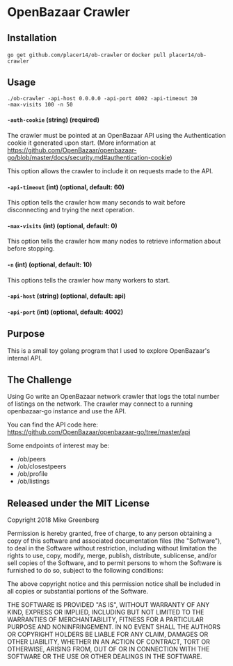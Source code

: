 # OpenBazaar Crawler

## Installation

`go get github.com/placer14/ob-crawler` or `docker pull placer14/ob-crawler`

## Usage

```
./ob-crawler -api-host 0.0.0.0 -api-port 4002 -api-timeout 30
-max-visits 100 -n 50
```

#### `-auth-cookie` (__string__) (__required__)

The crawler must be pointed at an OpenBazaar API using the
Authentication cookie it generated upon start. (More information at
https://github.com/OpenBazaar/openbazaar-go/blob/master/docs/security.md#authentication-cookie)

This option allows the crawler to include it on requests made to the API.

#### `-api-timeout` (__int__) (__optional__, __default: 60__)

This option tells the crawler how many seconds to wait before disconnecting and trying the next operation.

#### `-max-visits` (__int__) (__optional__, __default: 0__)

This option tells the crawler how many nodes to retrieve information about before stopping.

#### `-n` (__int__) (__optional__, __default: 10__)

This options tells the crawler how many workers to start.

#### `-api-host` (__string__) (__optional__, __default: api__)
#### `-api-port` (__int__) (__optional__, __default: 4002__)

## Purpose

This is a small toy golang program that I used to explore OpenBazaar's internal API.

## The Challenge

Using Go write an OpenBazaar network crawler that logs the total number of listings on the network. The crawler may connect to a running openbazaar-go instance and use the API.

You can find the API code here: https://github.com/OpenBazaar/openbazaar-go/tree/master/api

Some endpoints of interest may be:
- /ob/peers
- /ob/closestpeers
- /ob/profile
- /ob/listings

## Released under the MIT License

Copyright 2018 Mike Greenberg

Permission is hereby granted, free of charge, to any person obtaining a
copy of this software and associated documentation files (the
"Software"), to deal in the Software without restriction, including
without limitation the rights to use, copy, modify, merge, publish,
distribute, sublicense, and/or sell copies of the Software, and to
permit persons to whom the Software is furnished to do so, subject to
the following conditions:

The above copyright notice and this permission notice shall be included
in all copies or substantial portions of the Software.

THE SOFTWARE IS PROVIDED "AS IS", WITHOUT WARRANTY OF ANY KIND, EXPRESS
OR IMPLIED, INCLUDING BUT NOT LIMITED TO THE WARRANTIES OF
MERCHANTABILITY, FITNESS FOR A PARTICULAR PURPOSE AND NONINFRINGEMENT.
IN NO EVENT SHALL THE AUTHORS OR COPYRIGHT HOLDERS BE LIABLE FOR ANY
CLAIM, DAMAGES OR OTHER LIABILITY, WHETHER IN AN ACTION OF CONTRACT,
TORT OR OTHERWISE, ARISING FROM, OUT OF OR IN CONNECTION WITH THE
SOFTWARE OR THE USE OR OTHER DEALINGS IN THE SOFTWARE.
